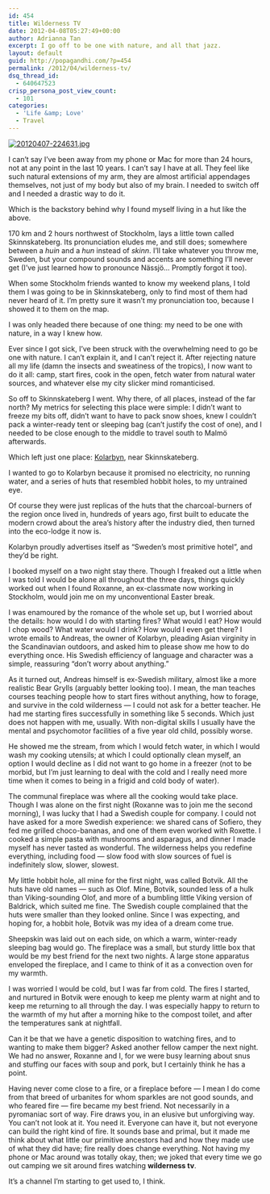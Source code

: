 ```yaml
---
id: 454
title: Wilderness TV
date: 2012-04-08T05:27:49+00:00
author: Adrianna Tan
excerpt: I go off to be one with nature, and all that jazz.
layout: default
guid: http://popagandhi.com/?p=454
permalink: /2012/04/wilderness-tv/
dsq_thread_id:
  - 640647523
crisp_persona_post_view_count:
  - 101
categories:
  - 'Life &amp; Love'
  - Travel
---
```

[<img src="http://popagandhi.com/wp-content/uploads/2012/04/20120407-224631.jpg" alt="20120407-224631.jpg" class="alignnone size-full" />](http://popagandhi.com/wp-content/uploads/2012/04/20120407-224631.jpg)

I can&#8217;t say I&#8217;ve been away from my phone or Mac for more than 24 hours, not at any point in the last 10 years. I can&#8217;t say I have at all. They feel like such natural extensions of my arm, they are almost artificial appendages themselves, not just of my body but also of my brain. I needed to switch off and I needed a drastic way to do it.

Which is the backstory behind why I found myself living in a hut like the above.

170 km and 2 hours northwest of Stockholm, lays a little town called Skinnskateberg. Its pronunciation eludes me, and still does; somewhere between a _huin_ and a _hun_ instead of _skinn_. I&#8217;ll take whatever you throw me, Sweden, but your compound sounds and accents are something I&#8217;ll never get (I&#8217;ve just learned how to pronounce Nässjö&#8230; Promptly forgot it too).

When some Stockholm friends wanted to know my weekend plans, I told them I was going to be in Skinnskateberg, only to find most of them had never heard of it. I&#8217;m pretty sure it wasn&#8217;t my pronunciation too, because I showed it to them on the map.

I was only headed there because of one thing: my need to be one with nature, in a way I knew how.

Ever since I got sick, I&#8217;ve been struck with the overwhelming need to go be one with nature. I can&#8217;t explain it, and I can&#8217;t reject it. After rejecting nature all my life (damn the insects and sweatiness of the tropics), I now want to do it all: camp, start fires, cook in the open, fetch water from natural water sources, and whatever else my city slicker mind romanticised.

So off to Skinnskateberg I went. Why there, of all places, instead of the far north? My metrics for selecting this place were simple: I didn&#8217;t want to freeze my bits off, didn&#8217;t want to have to pack snow shoes, knew I couldn&#8217;t pack a winter-ready tent or sleeping bag (can&#8217;t justify the cost of one), and I needed to be close enough to the middle to travel south to Malmö afterwards.

Which left just one place: [Kolarbyn](http://kolarbyn.se), near Skinnskateberg.

I wanted to go to Kolarbyn because it promised no electricity, no running water, and a series of huts that resembled hobbit holes, to my untrained eye.

Of course they were just replicas of the huts that the charcoal-burners of the region once lived in, hundreds of years ago, first built to educate the modern crowd about the area&#8217;s history after the industry died, then turned into the eco-lodge it now is.

Kolarbyn proudly advertises itself as &#8220;Sweden&#8217;s most primitive hotel&#8221;, and they&#8217;d be right.

I booked myself on a two night stay there. Though I freaked out a little when I was told I would be alone all throughout the three days, things quickly worked out when I found Roxanne, an ex-classmate now working in Stockholm, would join me on my unconventional Easter break.

I was enamoured by the romance of the whole set up, but I worried about the details: how would I do with starting fires? What would I eat? How would I chop wood? What water would I drink? How would I even get there? I wrote emails to Andreas, the owner of Kolarbyn, pleading Asian virginity in the Scandinavian outdoors, and asked him to please show me how to do everything once. His Swedish efficiency of language and character was a simple, reassuring &#8220;don&#8217;t worry about anything.&#8221;

As it turned out, Andreas himself is ex-Swedish military, almost like a more realistic Bear Grylls (arguably better looking too). I mean, the man teaches courses teaching people how to start fires without anything, how to forage, and survive in the cold wilderness — I could not ask for a better teacher. He had me starting fires successfully in something like 5 seconds. Which just does not happen with me, usually. With non-digital skills I usually have the mental and psychomotor facilities of a five year old child, possibly worse.

He showed me the stream, from which I would fetch water, in which I would wash my cooking utensils; at which I could optionally clean myself, an option I would decline as I did not want to go home in a freezer (not to be morbid, but I&#8217;m just learning to deal with the cold and I really need more time when it comes to being in a frigid and cold body of water).

The communal fireplace was where all the cooking would take place. Though I was alone on the first night (Roxanne was to join me the second morning), I was lucky that I had a Swedish couple for company. I could not have asked for a more Swedish experience: we shared cans of Sofiero, they fed me grilled choco-bananas, and one of them even worked with Roxette. I cooked a simple pasta with mushrooms and asparagus, and dinner I made myself has never tasted as wonderful. The wilderness helps you redefine everything, including food — slow food with slow sources of fuel is indefinitely slow, slower, slowest.

My little hobbit hole, all mine for the first night, was called Botvik. All the huts have old names — such as Olof. Mine, Botvik, sounded less of a hulk than Viking-sounding Olof, and more of a bumbling little Viking version of Baldrick, which suited me fine. The Swedish couple complained that the huts were smaller than they looked online. Since I was expecting, and hoping for, a hobbit hole, Botvik was my idea of a dream come true.

Sheepskin was laid out on each side, on which a warm, winter-ready sleeping bag would go. The fireplace was a small, but sturdy little box that would be my best friend for the next two nights. A large stone apparatus enveloped the fireplace, and I came to think of it as a convection oven for my warmth.

I was worried I would be cold, but I was far from cold. The fires I started, and nurtured in Botvik were enough to keep me plenty warm at night and to keep me returning to all through the day. I was especially happy to return to the warmth of my hut after a morning hike to the compost toilet, and after the temperatures sank at nightfall.

Can it be that we have a genetic disposition to watching fires, and to wanting to make them bigger? Asked another fellow camper the next night. We had no answer, Roxanne and I, for we were busy learning about snus and stuffing our faces with soup and pork, but I certainly think he has a point.

Having never come close to a fire, or a fireplace before — I mean I do come from that breed of urbanites for whom sparkles are not good sounds, and who feared fire — fire became my best friend. Not necessarily in a pyromaniac sort of way. Fire draws you, in an elusive but unforgiving way. You can&#8217;t not look at it. You need it. Everyone can have it, but not everyone can build the right kind of fire. It sounds base and primal, but it made me think about what little our primitive ancestors had and how they made use of what they did have; fire really does change everything. Not having my phone or Mac around was totally okay, then; we joked that every time we go out camping we sit around fires watching **wilderness tv**.

It&#8217;s a channel I&#8217;m starting to get used to, I think.
